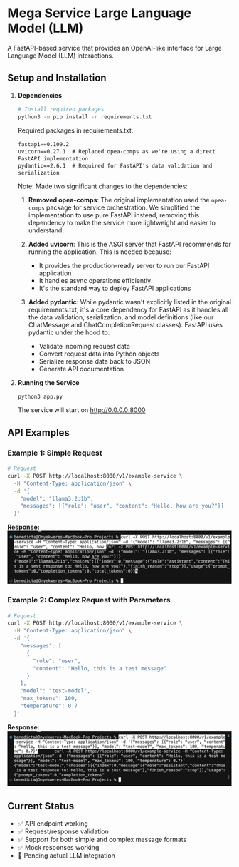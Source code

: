# Mega Service Large Language Model (LLM)

A FastAPI-based service that provides an OpenAI-like interface for Large Language Model (LLM) interactions.

## Setup and Installation

1. **Dependencies**
   ```bash
   # Install required packages
   python3 -m pip install -r requirements.txt
   ```

   Required packages in requirements.txt:
   ```
   fastapi==0.109.2
   uvicorn==0.27.1  # Replaced opea-comps as we're using a direct FastAPI implementation
   pydantic==2.6.1  # Required for FastAPI's data validation and serialization
   ```

   Note: Made two significant changes to the dependencies:

   1. **Removed opea-comps**: The original implementation used the `opea-comps` package for service orchestration. We simplified the implementation to use pure FastAPI instead, removing this dependency to make the service more lightweight and easier to understand.

   2. **Added uvicorn**: This is the ASGI server that FastAPI recommends for running the application. This is needed because:
      - It provides the production-ready server to run our FastAPI application
      - It handles async operations efficiently
      - It's the standard way to deploy FastAPI applications

   3. **Added pydantic**: While pydantic wasn't explicitly listed in the original requirements.txt, it's a core dependency for FastAPI as it handles all the data validation, serialization, and model definitions (like our ChatMessage and ChatCompletionRequest classes). FastAPI uses pydantic under the hood to:
      - Validate incoming request data
      - Convert request data into Python objects
      - Serialize response data back to JSON
      - Generate API documentation

2. **Running the Service**
   ```bash
   python3 app.py
   ```
   The service will start on http://0.0.0.0:8000

## API Examples

### Example 1: Simple Request
```bash
# Request
curl -X POST http://localhost:8000/v1/example-service \
  -H "Content-Type: application/json" \
  -d '{
    "model": "llama3.2:1b",
    "messages": [{"role": "user", "content": "Hello, how are you?"}]
  }'
```
**Response:**
![Simple Request Test Result](../../lang-portal/assets/mega-service-test1.png)

### Example 2: Complex Request with Parameters
```bash
# Request
curl -X POST http://localhost:8000/v1/example-service \
  -H "Content-Type: application/json" \
  -d '{
    "messages": [
      {
        "role": "user",
        "content": "Hello, this is a test message"
      }
    ],
    "model": "test-model",
    "max_tokens": 100,
    "temperature": 0.7
  }'
```
**Response:**
![Complex Request Test Result](../../lang-portal/assets/mega-service-test2.png)

## Current Status
- ✅ API endpoint working
- ✅ Request/response validation
- ✅ Support for both simple and complex message formats
- ✅ Mock responses working
- 🔄 Pending actual LLM integration